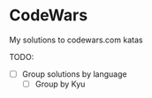 # CodeWars
My solutions to codewars.com katas


TODO: 
- [ ] Group solutions by language
  - [ ] Group by Kyu 
